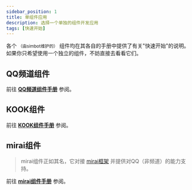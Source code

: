 ```yaml
---
sidebar_position: 1
title: 单组件应用
description: 选择一个单独的组件开发应用
tags: [快速开始]
---
```


各个 <small>（由simbot维护的）</small> 组件均在其各自的手册中提供了有关"快速开始"的说明。如果你只希望使用一个独立的组件，不妨直接去看看它们。

## QQ频道组件

前往 [**QQ频道组件手册**](https://simple-robot.github.io/simbot-component-qq-guild/docs/quick-start) 参阅。

## KOOK组件

前往 [**KOOK组件手册**](https://simple-robot.github.io/simbot-component-kook/docs/quick-start) 参阅。

## mirai组件

> mirai组件正如其名，它对接 [mirai框架](https://github.com/mamoe/mirai) 并提供对QQ（非频道）的能力支持。

前往 [**mirai组件手册**](https://component-mirai.simbot.forte.love/docs/quick-start) 参阅。


